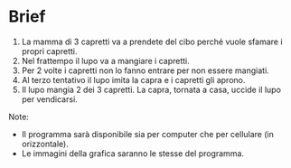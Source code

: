 # Brief
1) La mamma di 3 capretti va a prendete del cibo perché vuole sfamare i propri capretti.
2) Nel frattempo il lupo va a mangiare i capretti.
3) Per 2 volte i capretti non lo fanno entrare per non essere mangiati.
4) Al terzo tentativo il lupo imita la capra e i capretti gli aprono.
5) Il lupo mangia 2 dei 3 capretti. La capra, tornata a casa, uccide il lupo per vendicarsi.

Note:
- Il programma sarà disponibile sia per computer che per cellulare (in orizzontale).
- Le immagini della grafica saranno le stesse del programma.
